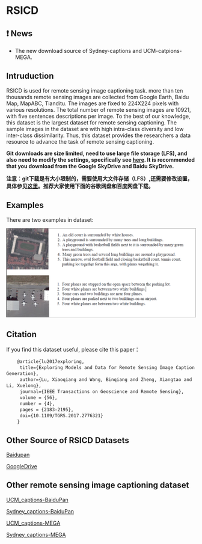 # RSICD

## ❗ News

- The new download source of Sydney-captions and UCM-catpions-MEGA.

## Intruduction

RSICD is used for remote sensing image captioning task. more than ten thousands remote sensing images are collected from Google Earth, Baidu Map, MapABC, Tianditu. The images are fixed to 224X224 pixels with various resolutions. The total number of remote sensing images are 10921, with five sentences descriptions per image. To the best of our knowledge, this dataset is the largest dataset for remote sensing captioning. The sample images in the dataset are with high intra-class diversity and low inter-class dissimilarity. Thus, this dataset provides the researchers a data resource to advance the task of remote sensing captioning.

**Git downloads are size limited, need to use large file storage (LFS), and also need to modify the settings, specifically see [here](http://blog.csdn.net/m0_37052320/article/details/77799413). It is recommended that you download from the Google SkyDrive and Baidu SkyDrive.**

**注意：git下载是有大小限制的，需要使用大文件存储（LFS）,还需要修改设置，具体参见[这里](http://blog.csdn.net/m0_37052320/article/details/77799413)。推荐大家使用下面的谷歌网盘和百度网盘下载。**

## Examples

There are two examples in dataset:

  ![](./example.PNG)

## Citation

If you find this dataset useful, please cite this paper：

		@article{lu2017exploring,
 		 title={Exploring Models and Data for Remote Sensing Image Caption Generation},
 		 author={Lu, Xiaoqiang and Wang, Binqiang and Zheng, Xiangtao and Li, Xuelong},
 		 journal={IEEE Transactions on Geoscience and Remote Sensing},
		 volume = {56},
		 number = {4},
		 pages = {2183-2195},
		 doi={10.1109/TGRS.2017.2776321}
		}
## Other Source of RSICD Datasets 

[Baidupan](http://pan.baidu.com/s/1bp71tE3)

[GoogleDrive](https://drive.google.com/open?id=0B1jt7lJDEXy3aE90cG9YSl9ScUk)

## Other remote sensing image captioning dataset

[UCM_captions-BaiduPan](https://pan.baidu.com/s/1mjPToHq)

[Sydney_captions-BaiduPan](https://pan.baidu.com/s/1hujEmcG)

[UCM_captions-MEGA](https://mega.nz/folder/wCpSzSoS#RXzIlrv--TDt3ENZdKN8JA)

[Sydney_captions-MEGA](https://mega.nz/folder/pG4yTYYA#4c4buNFLibryZnlujsrwEQ)
